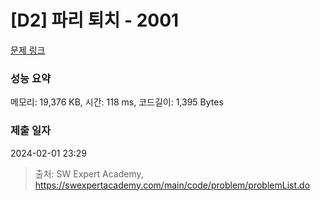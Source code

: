 # [D2] 파리 퇴치 - 2001 

[문제 링크](https://swexpertacademy.com/main/code/problem/problemDetail.do?contestProbId=AV5PzOCKAigDFAUq) 

### 성능 요약

메모리: 19,376 KB, 시간: 118 ms, 코드길이: 1,395 Bytes

### 제출 일자

2024-02-01 23:29



> 출처: SW Expert Academy, https://swexpertacademy.com/main/code/problem/problemList.do